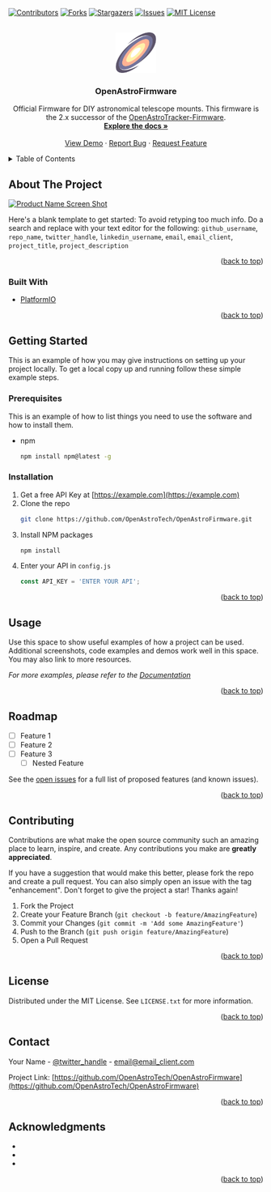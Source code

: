 <div id="top"></div>

<!-- PROJECT SHIELDS -->
<!--
*** I'm using markdown "reference style" links for readability.
*** Reference links are enclosed in brackets [ ] instead of parentheses ( ).
*** See the bottom of this document for the declaration of the reference variables
*** for contributors-url, forks-url, etc. This is an optional, concise syntax you may use.
*** https://www.markdownguide.org/basic-syntax/#reference-style-links
-->
[![Contributors][contributors-shield]][contributors-url]
[![Forks][forks-shield]][forks-url]
[![Stargazers][stars-shield]][stars-url]
[![Issues][issues-shield]][issues-url]
[![MIT License][license-shield]][license-url]


<!-- PROJECT LOGO -->
<br />
<div align="center">
  <a href="https://github.com/OpenAstroTech/OpenAstroFirmware">
    <img src="images/logo.png" alt="Logo" width="80" height="80">
  </a>

<h3 align="center">OpenAstroFirmware</h3>

  <p align="center">
    Official Firmware for DIY astronomical telescope mounts. This firmware is the 2.x successor of the <a href="https://github.com/OpenAstroTech/OpenAstroTracker-Firmware">OpenAstroTracker-Firmware</a>.
    <br />
    <a href="https://github.com/OpenAstroTech/OpenAstroFirmware"><strong>Explore the docs »</strong></a>
    <br />
    <br />
    <a href="https://github.com/OpenAstroTech/OpenAstroFirmware">View Demo</a>
    ·
    <a href="https://github.com/OpenAstroTech/OpenAstroFirmware/issues">Report Bug</a>
    ·
    <a href="https://github.com/OpenAstroTech/OpenAstroFirmware/issues">Request Feature</a>
  </p>
</div>



<!-- TABLE OF CONTENTS -->
<details>
  <summary>Table of Contents</summary>
  <ol>
    <li>
      <a href="#about-the-project">About The Project</a>
      <ul>
        <li><a href="#built-with">Built With</a></li>
      </ul>
    </li>
    <li>
      <a href="#getting-started">Getting Started</a>
      <ul>
        <li><a href="#prerequisites">Prerequisites</a></li>
        <li><a href="#installation">Installation</a></li>
      </ul>
    </li>
    <li><a href="#usage">Usage</a></li>
    <li><a href="#roadmap">Roadmap</a></li>
    <li><a href="#contributing">Contributing</a></li>
    <li><a href="#license">License</a></li>
    <li><a href="#contact">Contact</a></li>
    <li><a href="#acknowledgments">Acknowledgments</a></li>
  </ol>
</details>



<!-- ABOUT THE PROJECT -->
## About The Project

[![Product Name Screen Shot][product-screenshot]](https://example.com)

Here's a blank template to get started: To avoid retyping too much info. Do a search and replace with your text editor for the following: `github_username`, `repo_name`, `twitter_handle`, `linkedin_username`, `email`, `email_client`, `project_title`, `project_description`

<p align="right">(<a href="#top">back to top</a>)</p>



### Built With

* [PlatformIO](https://platformio.org/)

<p align="right">(<a href="#top">back to top</a>)</p>



<!-- GETTING STARTED -->
## Getting Started

This is an example of how you may give instructions on setting up your project locally.
To get a local copy up and running follow these simple example steps.

### Prerequisites

This is an example of how to list things you need to use the software and how to install them.
* npm
  ```sh
  npm install npm@latest -g
  ```

### Installation

1. Get a free API Key at [https://example.com](https://example.com)
2. Clone the repo
   ```sh
   git clone https://github.com/OpenAstroTech/OpenAstroFirmware.git
   ```
3. Install NPM packages
   ```sh
   npm install
   ```
4. Enter your API in `config.js`
   ```js
   const API_KEY = 'ENTER YOUR API';
   ```

<p align="right">(<a href="#top">back to top</a>)</p>



<!-- USAGE EXAMPLES -->
## Usage

Use this space to show useful examples of how a project can be used. Additional screenshots, code examples and demos work well in this space. You may also link to more resources.

_For more examples, please refer to the [Documentation](https://example.com)_

<p align="right">(<a href="#top">back to top</a>)</p>



<!-- ROADMAP -->
## Roadmap

- [ ] Feature 1
- [ ] Feature 2
- [ ] Feature 3
    - [ ] Nested Feature

See the [open issues](https://github.com/OpenAstroTech/OpenAstroFirmware/issues) for a full list of proposed features (and known issues).

<p align="right">(<a href="#top">back to top</a>)</p>



<!-- CONTRIBUTING -->
## Contributing

Contributions are what make the open source community such an amazing place to learn, inspire, and create. Any contributions you make are **greatly appreciated**.

If you have a suggestion that would make this better, please fork the repo and create a pull request. You can also simply open an issue with the tag "enhancement".
Don't forget to give the project a star! Thanks again!

1. Fork the Project
2. Create your Feature Branch (`git checkout -b feature/AmazingFeature`)
3. Commit your Changes (`git commit -m 'Add some AmazingFeature'`)
4. Push to the Branch (`git push origin feature/AmazingFeature`)
5. Open a Pull Request

<p align="right">(<a href="#top">back to top</a>)</p>



<!-- LICENSE -->
## License

Distributed under the MIT License. See `LICENSE.txt` for more information.

<p align="right">(<a href="#top">back to top</a>)</p>



<!-- CONTACT -->
## Contact

Your Name - [@twitter_handle](https://twitter.com/twitter_handle) - email@email_client.com

Project Link: [https://github.com/OpenAstroTech/OpenAstroFirmware](https://github.com/OpenAstroTech/OpenAstroFirmware)

<p align="right">(<a href="#top">back to top</a>)</p>



<!-- ACKNOWLEDGMENTS -->
## Acknowledgments

* []()
* []()
* []()

<p align="right">(<a href="#top">back to top</a>)</p>



<!-- MARKDOWN LINKS & IMAGES -->
<!-- https://www.markdownguide.org/basic-syntax/#reference-style-links -->
[contributors-shield]: https://img.shields.io/github/contributors/OpenAstroTech/OpenAstroFirmware.svg?style=for-the-badge
[contributors-url]: https://github.com/OpenAstroTech/OpenAstroFirmware/graphs/contributors
[forks-shield]: https://img.shields.io/github/forks/OpenAstroTech/OpenAstroFirmware.svg?style=for-the-badge
[forks-url]: https://github.com/OpenAstroTech/OpenAstroFirmware/network/members
[stars-shield]: https://img.shields.io/github/stars/OpenAstroTech/OpenAstroFirmware.svg?style=for-the-badge
[stars-url]: https://github.com/OpenAstroTech/OpenAstroFirmware/stargazers
[issues-shield]: https://img.shields.io/github/issuesOpenAstroTech/OpenAstroFirmware.svg?style=for-the-badge
[issues-url]: https://github.com/OpenAstroTech/OpenAstroFirmware/issues
[license-shield]: https://img.shields.io/github/license/OpenAstroTech/OpenAstroFirmware.svg?style=for-the-badge
[license-url]: https://github.com/OpenAstroTech/OpenAstroFirmware/blob/master/LICENSE.txt
[product-screenshot]: images/screenshot.png
